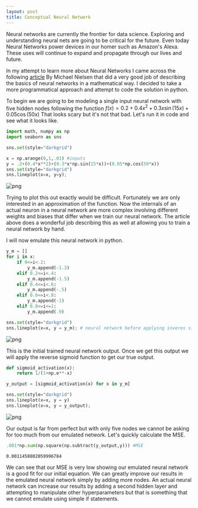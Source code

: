 ```yaml
---
layout: post
title: Conceptual Neural Network
---
```

Neural networks are currently the frontier for data science. Exploring and understanding neural nets are going to be critical for the future. Even today Neural Networks power devices in our homer such as Amazon's Alexa. These uses will continue to expand and propagate through our lives and future.

In my attempt to learn more about Neural Networks I came across the following [article](http://neuralnetworksanddeeplearning.com/chap4.html) By Michael Nielsen that did a very good job of describing the basics of neural networks in a mathematical way. I decided to take a more programmatical approach and attempt to code the solution in python.

To begin we are going to be modeling a single input neural network with five hidden nodes following the function $f(x)=0.2+0.4x^2+0.3x\sin(15x)+0.05\cos(50x)$ That looks scary but it's not that bad. Let's run it in code and see what it looks like.


```python
import math, numpy as np
import seaborn as sns

sns.set(style="darkgrid")
```


```python
x = np.arange(0,1,.01) #inputs
y = .2+(0.4*x**2)+(0.3*x*np.sin(15*x))+(0.05*np.cos(50*x))
sns.set(style="darkgrid")
sns.lineplot(x=x, y=y);
```


![png](/blog/docs/assets/images/p_nnc/output_2_0.png)


Trying to plot this out exactly would be difficult. Fortunately we are only interested in an approximation of the function. Now the internals of an actual neuron in a neural network are more complex involving different weights and biases that differ when we train our neural network. The article above does a wonderful job describing this as well at allowing you to train a neural network by hand.

I will now emulate this neural network in python.


```python
y_m = []
for i in x:
    if 0<=i<.2:
        y_m.append(-1.3)
    elif 0.2<=i<.4:
        y_m.append(-1.5)
    elif 0.4<=i<.6:
        y_m.append(-.5)
    elif 0.6<=i<.8:
        y_m.append(-1)
    elif 0.8<=i<=1:
        y_m.append(.9)
```


```python
sns.set(style="darkgrid")
sns.lineplot(x=x, y = y_m); # neural network before applying inveres sigmoid.
```


![png](/blog/docs/assets/images/p_nnc/output_5_0.png)


This is the initial trained neural network output. Once we get this output we will apply the reverse sigmoid function to get our true output.


```python
def sigmoid_activation(x):
    return 1/(1+np.e**-x)

y_output = [sigmoid_activation(x) for x in y_m]

sns.set(style="darkgrid")
sns.lineplot(x=x, y = y)
sns.lineplot(x=x, y = y_output);
```


![png](/blog/docs/assets/images/p_nnc/output_7_0.png)


Our output is far from perfect but with only five nodes we cannot be asking for too much from our emulated network. Let's quickly calculate the MSE.


```python
.001*np.sum(np.square(np.subtract(y_output,y))) #MSE
```




    0.0011450802059996784



We can see that our MSE is very low showing our emulated neural network is a good fit for our initial equation. We can greatly improve our results in the emulated neural network simply by adding more nodes. An actual neural network can increase our results by adding a second hidden layer and attempting to manipulate other hyperparameters but that is something that we cannot emulate using simple if statements.
